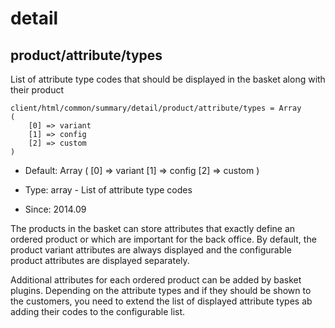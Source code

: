 
# detail
## product/attribute/types

List of attribute type codes that should be displayed in the basket along with their product

```
client/html/common/summary/detail/product/attribute/types = Array
(
    [0] => variant
    [1] => config
    [2] => custom
)
```

* Default: Array
(
    [0] => variant
    [1] => config
    [2] => custom
)

* Type: array - List of attribute type codes
* Since: 2014.09

The products in the basket can store attributes that exactly define an ordered
product or which are important for the back office. By default, the product
variant attributes are always displayed and the configurable product attributes
are displayed separately.

Additional attributes for each ordered product can be added by basket plugins.
Depending on the attribute types and if they should be shown to the customers,
you need to extend the list of displayed attribute types ab adding their codes
to the configurable list.
